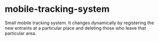 # mobile-tracking-system
Small mobile tracking system. It changes dynamically by registering the new entrants at a particular place and deleting those who leave that particular area.
